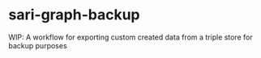 # sari-graph-backup

WIP: A workflow for exporting custom created data from a triple store for backup purposes
